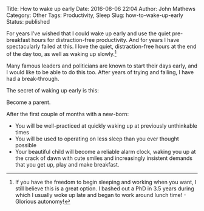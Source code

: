 Title: How to wake up early
Date: 2016-08-06 22:04
Author: John Mathews
Category: Other
Tags: Productivity, Sleep
Slug: how-to-wake-up-early
Status: published

For years I've wished that I could wake up early and use the quiet
pre-breakfast hours for distraction-free productivity. And for years I
have spectacularly failed at this. I love the quiet, distraction-free
hours at the end of the day too, as well as waking up slowly.[^1] 

Many famous leaders and politicians are known to start their days early,
and I would like to be able to do this too. After years of trying and
failing, I have had a break-through.

The secret of waking up early is this:

Become a parent.

After the first couple of months with a new-born:

-   You will be well-practiced at quickly waking up at previously
    unthinkable times
-   You will be used to operating on less sleep than you ever thought
    possible
-   Your beautiful child will become a reliable alarm clock, waking you
    up at the crack of dawn with cute smiles and increasingly insistent
    demands that you get up, play and make breakfast.

[^1]: If you have the freedom to begin sleeping and working when you want, I still believe this is a great option. I bashed out a PhD in 3.5 years during which I usually woke up late and began to work around lunch time! - Glorious autonomy!
